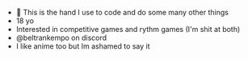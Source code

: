 - 👋 This is the hand I use to code and do some many other things
- 18 yo
- Interested in competitive games and rythm games (I'm shit at both)
- @beltrankempo on discord
- I like anime too but Im ashamed to say it


